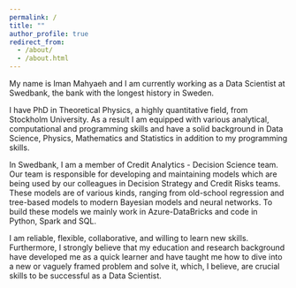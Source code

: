 ```yaml
---
permalink: /
title: ""
author_profile: true
redirect_from: 
  - /about/
  - /about.html
---
```


My name is Iman Mahyaeh and I am currently working as a Data Scientist at Swedbank, the bank with the longest history in Sweden.

I have PhD in Theoretical Physics, a highly quantitative field, from Stockholm University. As a result I am equipped with various analytical, computational and programming skills and have a solid background in Data Science, Physics, Mathematics and Statistics in addition to my programming skills.

In Swedbank, I am a member of Credit Analytics - Decision Science team. Our team is responsible for developing and maintaining models which are being used by our colleagues in Decision Strategy and Credit Risks teams. These models are of various kinds, ranging from old-school regression and tree-based models to modern Bayesian models and neural networks. To build these models we mainly work in Azure-DataBricks and code in Python, Spark and SQL.  

I am reliable, flexible, collaborative, and willing to learn new skills. Furthermore, I strongly believe that my education and research background have developed me as a quick learner and have taught me how to dive into a new or vaguely framed problem and solve it, which, I believe, are crucial skills to be successful as a Data Scientist.
